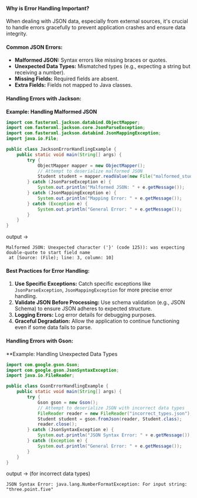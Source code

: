 #### **Why is Error Handling Important?**
When dealing with JSON data, especially from external sources, it's crucial to handle errors gracefully to prevent application crashes and ensure data integrity.
#### **Common JSON Errors:**
- **Malformed JSON:** Syntax errors like missing braces or quotes.
- **Unexpected Data Types:** Mismatched types (e.g., expecting a string but receiving a number).
- **Missing Fields:** Required fields are absent.
- **Extra Fields:** Fields not mapped to Java classes.
#### **Handling Errors with Jackson:**
**Example: Handling Malformed JSON**
```java
import com.fasterxml.jackson.databind.ObjectMapper;
import com.fasterxml.jackson.core.JsonParseException;
import com.fasterxml.jackson.databind.JsonMappingException;
import java.io.File;

public class JacksonErrorHandlingExample {
    public static void main(String[] args) {
        try {
            ObjectMapper mapper = new ObjectMapper();
            // Attempt to deserialize malformed JSON
            Student student = mapper.readValue(new File("malformed_student.json"), Student.class);
        } catch (JsonParseException e) {
            System.out.println("Malformed JSON: " + e.getMessage());
        } catch (JsonMappingException e) {
            System.out.println("Mapping Error: " + e.getMessage());
        } catch (Exception e) {
            System.out.println("General Error: " + e.getMessage());
        }
    }
}
```
output -> 
```
Malformed JSON: Unexpected character ('}' (code 125)): was expecting double-quote to start field name
 at [Source: (File); line: 3, column: 10]
```
#### **Best Practices for Error Handling:**
1. **Use Specific Exceptions:** Catch specific exceptions like `JsonParseException`, `JsonMappingException` for more precise error handling.
2. **Validate JSON Before Processing:** Use schema validation (e.g., JSON Schema) to ensure JSON adheres to expected structure.
3. **Logging Errors:** Log error details for debugging purposes.
4. **Graceful Degradation:** Allow the application to continue functioning even if some data fails to parse.
#### **Handling Errors with Gson:**
**Example: Handling Unexpected Data Types
```java
import com.google.gson.Gson;
import com.google.gson.JsonSyntaxException;
import java.io.FileReader;

public class GsonErrorHandlingExample {
    public static void main(String[] args) {
        try {
            Gson gson = new Gson();
            // Attempt to deserialize JSON with incorrect data types
            FileReader reader = new FileReader("incorrect_types.json");
            Student student = gson.fromJson(reader, Student.class);
            reader.close();
        } catch (JsonSyntaxException e) {
            System.out.println("JSON Syntax Error: " + e.getMessage());
        } catch (Exception e) {
            System.out.println("General Error: " + e.getMessage());
        }
    }
}
```
output -> (for incorrect data types)
```
JSON Syntax Error: java.lang.NumberFormatException: For input string: "three.point.five"
```
